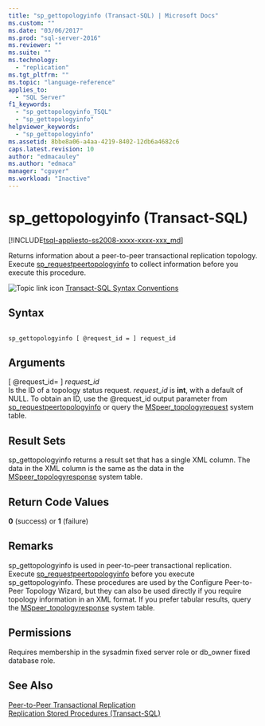 ```yaml
---
title: "sp_gettopologyinfo (Transact-SQL) | Microsoft Docs"
ms.custom: ""
ms.date: "03/06/2017"
ms.prod: "sql-server-2016"
ms.reviewer: ""
ms.suite: ""
ms.technology: 
  - "replication"
ms.tgt_pltfrm: ""
ms.topic: "language-reference"
applies_to: 
  - "SQL Server"
f1_keywords: 
  - "sp_gettopologyinfo_TSQL"
  - "sp_gettopologyinfo"
helpviewer_keywords: 
  - "sp_gettopologyinfo"
ms.assetid: 8bbe8a06-a4aa-4219-8402-12db6a4682c6
caps.latest.revision: 10
author: "edmacauley"
ms.author: "edmaca"
manager: "cguyer"
ms.workload: "Inactive"
---
```

# sp_gettopologyinfo (Transact-SQL)
[!INCLUDE[tsql-appliesto-ss2008-xxxx-xxxx-xxx_md](../../includes/tsql-appliesto-ss2008-xxxx-xxxx-xxx-md.md)]

  Returns information about a peer-to-peer transactional replication topology. Execute [sp_requestpeertopologyinfo](../../relational-databases/system-stored-procedures/sp-requestpeertopologyinfo-transact-sql.md) to collect information before you execute this procedure.  
  
 ![Topic link icon](../../database-engine/configure-windows/media/topic-link.gif "Topic link icon") [Transact-SQL Syntax Conventions](../../t-sql/language-elements/transact-sql-syntax-conventions-transact-sql.md)  
  
## Syntax  
  
```  
  
sp_gettopologyinfo [ @request_id = ] request_id  
```  
  
## Arguments  
 [ @request_id= ] *request_id*  
 Is the ID of a topology status request. *request_id* is **int**, with a default of NULL. To obtain an ID, use the @request_id output parameter from [sp_requestpeertopologyinfo](../../relational-databases/system-stored-procedures/sp-requestpeertopologyinfo-transact-sql.md) or query the [MSpeer_topologyrequest](../../relational-databases/system-tables/mspeer-topologyrequest-transact-sql.md) system table.  
  
## Result Sets  
 sp_gettopologyinfo returns a result set that has a single XML column. The data in the XML column is the same as the data in the [MSpeer_topologyresponse](../../relational-databases/system-tables/mspeer-topologyresponse-transact-sql.md) system table.  
  
## Return Code Values  
 **0** (success) or **1** (failure)  
  
## Remarks  
 sp_gettopologyinfo is used in peer-to-peer transactional replication. Execute [sp_requestpeertopologyinfo](../../relational-databases/system-stored-procedures/sp-requestpeertopologyinfo-transact-sql.md) before you execute sp_gettopologyinfo. These procedures are used by the Configure Peer-to-Peer Topology Wizard, but they can also be used directly if you require topology information in an XML format. If you prefer tabular results, query the [MSpeer_topologyresponse](../../relational-databases/system-tables/mspeer-topologyresponse-transact-sql.md) system table.  
  
## Permissions  
 Requires membership in the sysadmin fixed server role or db_owner fixed database role.  
  
## See Also  
 [Peer-to-Peer Transactional Replication](../../relational-databases/replication/transactional/peer-to-peer-transactional-replication.md)   
 [Replication Stored Procedures &#40;Transact-SQL&#41;](../../relational-databases/system-stored-procedures/replication-stored-procedures-transact-sql.md)  
  
  
